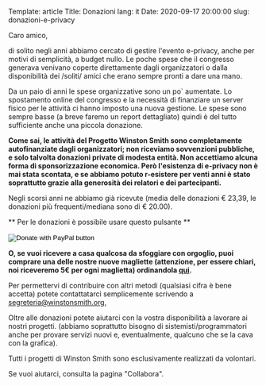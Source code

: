 Template: article
Title: Donazioni
lang: it
Date: 2020-09-17 20:00:00
slug: donazioni-e-privacy

Caro amico,

di solito negli anni abbiamo cercato di gestire l'evento e-privacy, anche per motivi di semplicità, a budget nullo. Le poche spese che il congresso generava venivano coperte direttamente dagli organizzatori o dalla disponibilità dei /soliti/ amici che erano sempre pronti a dare una mano.

Da un paio di anni le spese organizzative sono un po` aumentate. Lo spostamento online del congresso e la necessità di finanziare un server fisico per le attività ci hanno imposto una nuova gestione. Le spese sono sempre basse (a breve faremo un report dettagliato) quindi è del tutto sufficiente anche una piccola donazione.

**Come sai, le attività del Progetto Winston Smith sono completamente autofinanziate dagli organizzatori; non riceviamo sovvenzioni pubbliche, e solo talvolta donazioni private di modesta entità. Non accettiamo alcuna forma di sponsorizzazione economica. Però l'esistenza di e-privacy non è mai stata scontata, e se abbiamo potuto r-esistere per venti anni è stato soprattutto grazie alla generosità dei relatori e dei partecipanti.**

Negli scorsi anni ne abbiamo già ricevute (media delle donazioni € 23,39, le donazioni più frequenti/mediana sono di € 20.00).

** Per le donazioni è possibile usare questo pulsante **

<form action="https://www.paypal.com/donate" method="post" target="_top">
    <input type="hidden" name="hosted_button_id" value="X7PV2892LUE98" />
    <input type="image" src="https://www.paypalobjects.com/it_IT/IT/i/btn/btn_donate_LG.gif" border="0" name="submit" title="PayPal - The safer, easier way to pay online!" alt="Donate with PayPal button" />
    <img alt="pixel" border="0" src="https://www.paypal.com/it_IT/i/scr/pixel.gif" width="1" height="1" />
</form>

**O, se vuoi ricevere a casa qualcosa da sfoggiare con orgoglio, puoi comprare una delle nostre nuove magliette (attenzione, per essere chiari, noi riceveremo 5€ per ogni maglietta) ordinandola [qui](https://worthwearing.org/store/progetto-winston-smith).**

Per permettervi di contribuire con altri metodi (qualsiasi cifra è bene accetta) potete contattatarci semplicemente scrivendo a [segreteria@winstonsmith.org](mailto:segreteria@winstonsmith.org),

Oltre alle donazioni potete aiutarci con la vostra disponibilità a lavorare ai nostri progetti. (abbiamo soprattutto bisogno di sistemisti/programmatori anche per provare servizi nuovi e, eventualmente, qualcuno che se la cava con la grafica).

Tutti i progetti di Winston Smith sono esclusivamente realizzati da volontari.

Se vuoi aiutarci, consulta la pagina "Collabora".

<!--

; potete usare i seguenti pulsanti:

### Donazione singola

<div align=center>
<form action="https://www.paypal.com/cgi-bin/webscr" method="post" target="_top">
<input type="hidden" name="cmd" value="_s-xclick">
<input type="hidden" name="hosted_button_id" value="TCSXM4YSV2N5S">
<input type="image" src="https://www.paypalobjects.com/it_IT/IT/i/btn/btn_donateCC_LG.gif" border="0" name="submit" alt="PayPal - Il metodo rapido, affidabile e innovativo per pagare e farsi pagare.">
<img alt="pixel" border="0" src="https://www.paypalobjects.com/it_IT/i/scr/pixel.gif" width="1" height="1">
</form>
</div>

### Donazione ricorrente

<div align=center>
<form action="https://www.paypal.com/cgi-bin/webscr" method="post" target="_top">
<input type="hidden" name="cmd" value="_s-xclick">
<input type="hidden" name="hosted_button_id" value="6GN22SNGD63XJ">
<table>
<tr><td><input type="hidden" name="on0" value="Supportaci ogni mese">Supportaci ogni mese</td></tr><tr><td><select name="os0">
	<option value="1 euro al mese">1 euro al mese : €1,00 EUR - mensile</option>
	<option value="5 euro al mese">5 euro al mese : €5,00 EUR - mensile</option>
	<option value="10 euro al mese">10 euro al mese : €10,00 EUR - mensile</option>
	<option value="50 euro al mese">50 euro al mese : €50,00 EUR - mensile</option>
</select> </td></tr>
</table>
<input type="hidden" name="currency_code" value="EUR">
<input type="image" src="https://www.paypalobjects.com/it_IT/IT/i/btn/btn_subscribe_SM.gif" border="0" name="submit" alt="PayPal - Il metodo rapido, affidabile e innovativo per pagare e farsi pagare.">
<img alt="pixel" border="0" src="https://www.paypalobjects.com/it_IT/i/scr/pixel.gif" width="1" height="1">
</form>
</div>
-->
